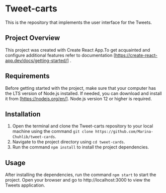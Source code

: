 # Tweet-carts

This is the repository that implements the user interface for the Tweets.

## Project Overview

This project was created with Create React App.To get acquainted and configure
additional features refer to documentation
[https://create-react-app.dev/docs/getting-started/] .

## Requirements

Before getting started with the project, make sure that your computer has the
LTS version of Node.js installed. If needed, you can download and install it
from [https://nodejs.org/en/]. Node.js version 12 or higher is required.

## Installation

1. Open the terminal and clone the Tweet-carts repository to your local machine
   using the command `git clone https://github.com/Marina-Chuhlib/tweet-cards`.
2. Navigate to the project directory using `cd tweet-cards`.
3. Run the command `npm install` to install the project dependencies.

## Usage

After installing the dependencies, run the command `npm start` to start the
project. Open your browser and go to http://localhost:3000 to view the Tweets
application.
